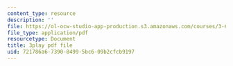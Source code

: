 ```yaml
---
content_type: resource
description: ''
file: https://ol-ocw-studio-app-production.s3.amazonaws.com/courses/3-60-symmetry-structure-and-tensor-properties-of-materials-fall-2005/721786a6739084995bc609b2cfcb9197_xRWGiK2SMrw.pdf
file_type: application/pdf
resourcetype: Document
title: 3play pdf file
uid: 721786a6-7390-8499-5bc6-09b2cfcb9197
---
```


